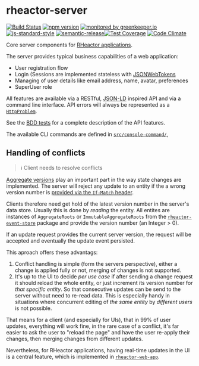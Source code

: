 # rheactor-server

[![Build Status](https://travis-ci.org/ResourcefulHumans/rheactor-server.svg?branch=master)](https://travis-ci.org/ResourcefulHumans/rheactor-server)
[![npm version](https://img.shields.io/npm/v/rheactor-server.svg)](https://www.npmjs.com/package/rheactor-server)
[![monitored by greenkeeper.io](https://img.shields.io/badge/greenkeeper.io-monitored-brightgreen.svg)](http://greenkeeper.io/) 
[![js-standard-style](https://img.shields.io/badge/code%20style-standard-brightgreen.svg)](http://standardjs.com/)
[![semantic-release](https://img.shields.io/badge/semver-semantic%20release-e10079.svg)](https://github.com/semantic-release/semantic-release)[![Test Coverage](https://codeclimate.com/github/ResourcefulHumans/rheactor-server/badges/coverage.svg)](https://codeclimate.com/github/ResourcefulHumans/rheactor-server/coverage)
[![Code Climate](https://codeclimate.com/github/ResourcefulHumans/rheactor-server/badges/gpa.svg)](https://codeclimate.com/github/ResourcefulHumans/rheactor-server)

Core server components for [RHeactor applications](https://github.com/RHeactor).

The server provides typical business capabilities of a web application:

 - User registration flow
 - Login (Sessions are implemented stateless with [JSONWebTokens](https://jwt.io)  
 - Managing of user details like email address, name, avatar, preferences
 - SuperUser role
 
 All features are available via a RESTful, [JSON-LD](http://json-ld.org/) inspired API and via a command line interface. API errors will always be represented as a [`HttpProblem`](https://github.com/ResourcefulHumans/rheactor-models/blob/master/src/http-problem.js).
 
 See the [BDD tests](https://github.com/ResourcefulHumans/rheactor-server/tree/master/features) for a complete description of the API features.
 
 The available CLI commands are defined in [`src/console-command/`](https://github.com/ResourcefulHumans/rheactor-server/tree/master/src/console-command),

## Handling of conflicts

> :information_source: Client needs to resolve conflicts

[Aggregate versions](https://github.com/ResourcefulHumans/rheactor-event-store#versioning) play an important part in the way state changes are implemented. The server will reject any update to an entity if the a wrong version number is [provided via the `If-Match` header](https://github.com/RHeactor/wiki/wiki/DeepDive#3-update-the-name). 

Clients therefore need get hold of the latest version number in the server's data store. Usually this is done by *reading* the entity. All entites are instances of `AggregateRoots` or `ImmutableAggregateRoots` from the [`rheactor-event-store`](https://github.com/ResourcefulHumans/rheactor-event-store) package and provide the version number (an Integer > 0).

If an update request provides the current server version, the request will be accepted and eventually the update event persisted.

This aproach offers these advantags:

1. Conflict handling is simple (form the servers perspective), either a change is applied fully or not, merging of changes is not supported.
2. It's up to the UI to decide *per use case* if after sending a change request it should reload the whole entity, or just increment its version number for *that specific entity*. So that consecutive updates can be send to the server without need to re-read data. This is especially handy in situations where concurrent editing of *the same entity* by *different users* is not possible.

That means for a client (and especially for UIs), that in 99% of user updates, everything will work fine, in the rare case of a conflict, it's far easier to ask the user to "reload the page" and have the user re-apply their changes, then merging changes from different updates.

Nevertheless, for RHeactor applications, having real-time updates in the UI is a central feature, which is implemented in [`rheactor-web-app`](https://github.com/ResourcefulHumans/rheactor-web-app#real-time-propagation-of-user-interactions).
